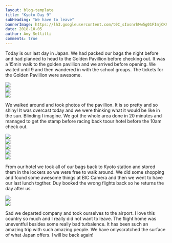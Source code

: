 ```yaml
---
layout: blog-template
title: "Kyoto Day 9"
subHeading: "We have to leave"
bannerImage: https://lh3.googleusercontent.com/t0C_sIosnrhMw5g01FImjCK9QsEXL-_Q266rGaumxDwUMiFw58c7NmRDzwjxQJ64KPhlGD7-A5mC4DT_3dUFk4r0j-3bim5Uncl3UJJOfUDvFQ_v5RTOFgZ8HeXKAVqEGzBm6Dk3Zcg=w2400
date: 2018-10-05
author: Amy Sellitti
comments: true
---
```


Today is our last day in Japan. We had packed our bags the night before and had planned to head to the Golden Pavillion before checking out. It was a 15min walk to the golden pavillion and we arrived before opening. We waited until 9 and then wandered in with the school groups. The tickets for the Golden Paviilion were awesome. 

<div class="center-image"><img src="https://lh3.googleusercontent.com/JFob5GfIxHUjlF5V9Pew3XhufZQ0OwDcje9LW3mCyW0XVDjnwuQqQozyn0n8LZ85Cr-hrj9_GiQausvb-pQoEgra3AgTO5Mhe1mGYVWSO6ybE1usY1L4DXI8VkWuOYIARRCTxyAwga0=w2400" /></div>
<div class="center-image"><img src="https://lh3.googleusercontent.com/NBOnNIVy7Ch1gup13AArQ1WbRp9oz5fUByTrk_v6TwEAlbWu5GgXT1yxS7U3S0wDT-W-wloTxscRDQTN5SRox3eJoJ2QAuiW7e216h1GNhVlOsZKYWz07v7JpbUTvQ1wCr9aJGbq21k=w2400" /></div>
<div class="center-image"><img src="https://lh3.googleusercontent.com/56CoAHTeSKoXy_DpW0KylHvyfMajFNoPsl7kph8ovERoMHnodz5SdSuP35SGzIN2KBhBzvfAZE12_GoNl85CF5cqmjt-kzjJCbeEEQUtKmQ3Q8KjSusi_E_bqT8wWlycmXyFHRPD2e8=w2400" /></div>

We walked around and took photos of the pavillion. It is so pretty and so shiny! It was overcast today and we were thinking what it would be like in the sun. Blinding I imagine. We got the whole area done in 20 minutes and managed to get the stamp before racing back toour hotel before the 10am check out. 

<div class="center-image"><img src="https://lh3.googleusercontent.com/jfk0HYGwjScWwUAdtLn2Xq5qDp9e6RWKzm8gd6kJ-7U05vsOjSPg7izxpTSYRW7d5RMVDh_suEmX0sqWk1-FMIHEvmyYDPLKg72_l4vTDF-YtmObtAy40BoOzcOBMWTNNNkXgefHkLY=w2400" /></div>
<div class="center-image"><img src="https://lh3.googleusercontent.com/c8vAY1uEhBog2byrGCVahxVMQHQnpxe7Qm-6dgKDYSXQrv3jQ6h4cYVVk7T2aQbQQkOCWfl_80E7jXIAcI5w3vZ4wU4KkN6-9-jrLDlXnRTOFXFmOcLS76dI-Huia9NlNuiFXObHwD0=w2400" /></div>
<div class="center-image"><img src="https://lh3.googleusercontent.com/eMvDy6-N6WoiLwgucNyZfHGt7Pjcjg8F3mSQmH-A6SxZ-rKnlkzllnt5xApUdPc4vYl1Zbcf_0dW4IYFtLDPbO77MsFZkf0teU4-Xc14h7BaJW82md4ZxyCVkLWWFCaaif8AIkmP9ug=w2400" /></div>
<div class="center-image"><img src="https://lh3.googleusercontent.com/wJpb1akoV1O2Quqc2J8xx9SUgNL0_ASw_ojPnVLnMOYNL96kL2Nl6QJRGqX2HxuDLPJYt-Sim6O1mke1WOXVxXebKV7YwZlYKLQHV1emolRGbSjefe3ZjGRlCRynAhj6X1b03Jrfxls=w2400" /></div>
<div class="center-image"><img src="https://lh3.googleusercontent.com/t0C_sIosnrhMw5g01FImjCK9QsEXL-_Q266rGaumxDwUMiFw58c7NmRDzwjxQJ64KPhlGD7-A5mC4DT_3dUFk4r0j-3bim5Uncl3UJJOfUDvFQ_v5RTOFgZ8HeXKAVqEGzBm6Dk3Zcg=w2400" /></div>

From our hotel we took all of our bags back to Kyoto station and stored them in the lockers so we were free to walk around. We did some shopping and found some awesome things at BIC Camera and then we went to have our last lunch togther. Duy booked the wrong flights back so he returns the day after us. 

<div class="center-image"><img src="https://lh3.googleusercontent.com/IMzL-WByZRNrcZ2t52VmIi2KjioYgPNm3KgDYRv4zVNq1SIBtfaTVS3L20dtIW-JWaYHzWc4hJCaRFv5TKSzf6TSQJmQuZsdMOO5JVfmDIENxnO5IthnNq-G8uTjNUJgHRneITn25wI=w2400" /></div>
<div class="center-image"><img src="https://lh3.googleusercontent.com/zFxId8rc2cUX8P0CmAH0rgGUQMrwMtV_yPx9Jg_i_SI6J0ypVOTMC6jyihabcwybdJbi_Z9ysFJ97W6uVE3V3ny83BV6BVTHQ-RLBzKwWb_K0P2uBNzZuKyK716b9zmP6PN3GcDnSlg=w2400" /></div>

Sad we departed company and took ourselves to the airport. I love this country so much and I really did not want to leave. The flight home was uneventful besides some really bad turbalence. It has been such an amazing trip with such amazing people. We have onlyscratched the surface of what Japan offers. I will be back again!